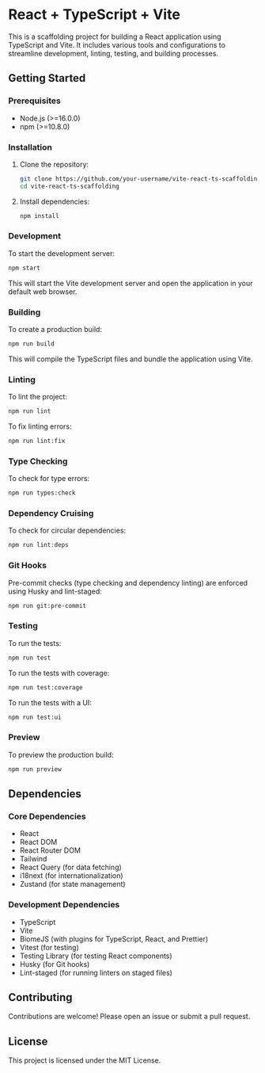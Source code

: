 # React + TypeScript + Vite

This is a scaffolding project for building a React application using TypeScript and Vite. It includes various tools and configurations to streamline development, linting, testing, and building processes.

## Getting Started

### Prerequisites

- Node.js (>=16.0.0)
- npm (>=10.8.0)

### Installation

1. Clone the repository:

   ```sh
   git clone https://github.com/your-username/vite-react-ts-scaffolding.git
   cd vite-react-ts-scaffolding
   ```

2. Install dependencies:
   ```sh
   npm install
   ```

### Development

To start the development server:

```sh
npm start
```

This will start the Vite development server and open the application in your default web browser.

### Building

To create a production build:

```sh
npm run build
```

This will compile the TypeScript files and bundle the application using Vite.

### Linting

To lint the project:

```sh
npm run lint
```

To fix linting errors:

```sh
npm run lint:fix
```

### Type Checking

To check for type errors:

```sh
npm run types:check
```

### Dependency Cruising

To check for circular dependencies:

```sh
npm run lint:deps
```

### Git Hooks

Pre-commit checks (type checking and dependency linting) are enforced using Husky and lint-staged:

```sh
npm run git:pre-commit
```

### Testing

To run the tests:

```sh
npm run test
```

To run the tests with coverage:

```sh
npm run test:coverage
```

To run the tests with a UI:

```sh
npm run test:ui
```

### Preview

To preview the production build:

```sh
npm run preview
```

## Dependencies

### Core Dependencies

- React
- React DOM
- React Router DOM
- Tailwind
- React Query (for data fetching)
- i18next (for internationalization)
- Zustand (for state management)

### Development Dependencies

- TypeScript
- Vite
- BiomeJS (with plugins for TypeScript, React, and Prettier)
- Vitest (for testing)
- Testing Library (for testing React components)
- Husky (for Git hooks)
- Lint-staged (for running linters on staged files)

## Contributing

Contributions are welcome! Please open an issue or submit a pull request.

## License

This project is licensed under the MIT License.
